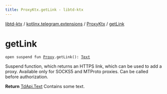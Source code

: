 ```yaml
---
title: ProxyKtx.getLink - libtd-ktx
---
```


[libtd-ktx](../../index.html) / [kotlinx.telegram.extensions](../index.html) / [ProxyKtx](index.html) / [getLink](./get-link.html)

# getLink

`open suspend fun `[`Proxy`](https://tdlibx.github.io/td/docs/org/drinkless/td/libcore/telegram/TdApi.Proxy.html)`.getLink(): `[`Text`](https://tdlibx.github.io/td/docs/org/drinkless/td/libcore/telegram/TdApi.Text.html)

Suspend function, which returns an HTTPS link, which can be used to add a proxy. Available only
for SOCKS5 and MTProto proxies. Can be called before authorization.

**Return**
[TdApi.Text](https://tdlibx.github.io/td/docs/org/drinkless/td/libcore/telegram/TdApi.Text.html) Contains some text.

